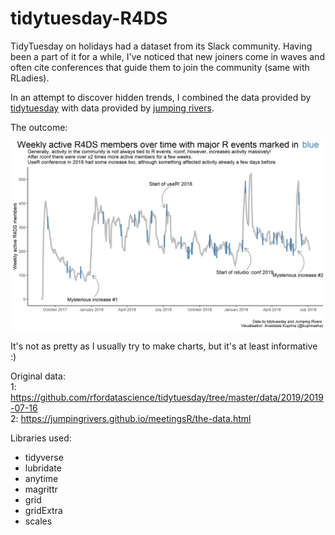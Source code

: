 # tidytuesday-R4DS
TidyTuesday on holidays had a dataset from its Slack community. Having been a part of it for a while, I've noticed that new joiners come in waves and often cite conferences that guide them to join the community (same with RLadies).

In an attempt to discover hidden trends, I combined the data provided by [tidytuesday](https://github.com/rfordatascience/tidytuesday/tree/master/data/2019/2019-07-16 "tidytuesday dataset") with data provided by [jumping rivers](https://jumpingrivers.github.io/meetingsR/the-data.html "A list of R conferences & meetings"). 

The outcome:

![Weekly active users in R4DS with events marked on plot](plot.png)

It's not as pretty as I usually try to make charts, but it's at least informative :)

Original data: <br/>
1: https://github.com/rfordatascience/tidytuesday/tree/master/data/2019/2019-07-16 <br/>
2: https://jumpingrivers.github.io/meetingsR/the-data.html

Libraries used: 

- tidyverse
- lubridate
- anytime
- magrittr
- grid
- gridExtra
- scales

